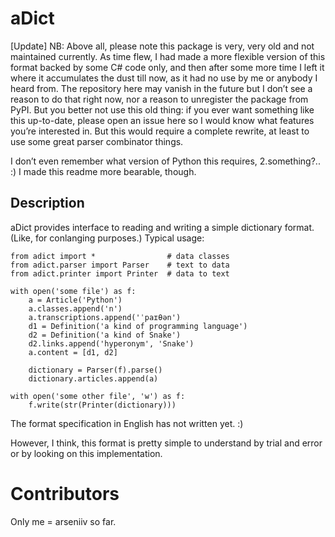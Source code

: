 # aDict

[Update] NB: Above all, please note this package is very, very old and not maintained currently. As time flew, I had made a more flexible version of this format backed by some C# code only, and then after some more time I left it where it accumulates the dust till now, as it had no use by me or anybody I heard from. The repository here may vanish in the future but I don’t see a reason to do that right now, nor a reason to unregister the package from PyPI. But you better not use this old thing: if you ever want something like this up-to-date, please open an issue here so I would know what features you’re interested in. But this would require a complete rewrite, at least to use some great parser combinator things.

I don’t even remember what version of Python this requires, 2.something?.. :) I made this readme more bearable, though.

## Description

aDict provides interface to reading and writing a simple dictionary format. (Like, for conlanging purposes.)
Typical usage:

    from adict import *                # data classes
    from adict.parser import Parser    # text to data
    from adict.printer import Printer  # data to text
    
    with open('some file') as f:
        a = Article('Python')
        a.classes.append('n')
        a.transcriptions.append('ˈpaɪθən')
        d1 = Definition('a kind of programming language')
        d2 = Definition('a kind of Snake')
        d2.links.append('hyperonym', 'Snake')
        a.content = [d1, d2]
        
        dictionary = Parser(f).parse()
        dictionary.articles.append(a)
    
    with open('some other file', 'w') as f:
        f.write(str(Printer(dictionary)))

The format specification in English has not written yet. :)

However, I think, this format is pretty simple to understand by trial and error or by looking on this implementation.

# Contributors

Only me = arseniiv so far.
